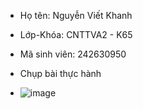 
- Họ tên: Nguyễn Viết Khanh
- Lớp-Khóa: CNTTVA2 - K65
- Mã sinh viên: 242630950

- Chụp bài thực hành
- ![image](https://github.com/user-attachments/assets/c26c4d34-8a1d-4070-86d1-c965e3382be9)
